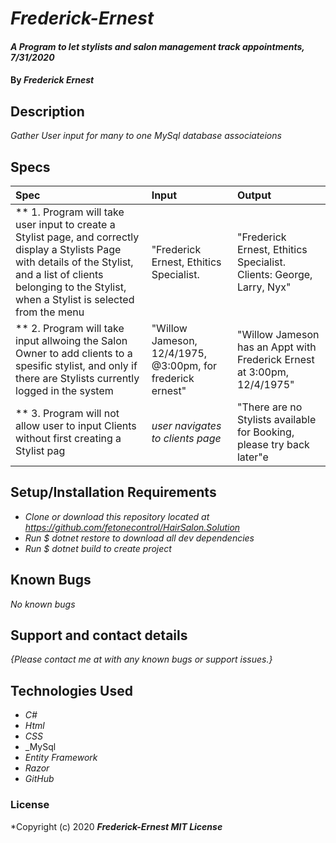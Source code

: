 # _Frederick-Ernest_

#### _A Program to let stylists and salon management track appointments, 7/31/2020_

#### By _**Frederick Ernest**_

## Description

_Gather User input for many to one MySql database associateions_

## Specs

| Spec | Input | Output |
| :-------------      | :------------- | :------------- |
| ** 1. Program will take user input to create a Stylist page, and correctly display a Stylists Page with details of the Stylist, and a list of clients belonging to the Stylist, when a Stylist is selected from the menu |"Frederick Ernest, Ethitics Specialist. | "Frederick Ernest, Ethitics Specialist. Clients: George, Larry, Nyx" |
| ** 2. Program will take input allwoing the Salon Owner to add clients to a spesific stylist, and only if there are Stylists currently logged in the system| "Willow Jameson, 12/4/1975, @3:00pm, for frederick ernest" | "Willow Jameson has an Appt with Frederick Ernest at 3:00pm, 12/4/1975" |
| ** 3. Program will not allow user to input Clients without first creating a Stylist pag | _user navigates to clients page_ | "There are no Stylists available for Booking, please try back later"e |

## Setup/Installation Requirements

* _Clone or download this repository located at https://github.com/fetonecontrol/HairSalon.Solution_
* _Run $ dotnet restore to download all dev dependencies_
* _Run $ dotnet build to create project_

## Known Bugs

_No known bugs_

## Support and contact details

_{Please contact me at with any known bugs or support issues.}_

## Technologies Used

* _C#_
* _Html_
* _CSS_
* _MySql
* _Entity Framework_
* _Razor_
* _GitHub_

### License

*Copyright (c) 2020 **_Frederick-Ernest MIT License_**